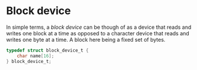 # Block device

In simple terms, a *block device* can be though of as a device that reads and writes one block at a time as opposed to a character device that reads and writes one byte at a time. A block here being a fixed set of bytes.


```c
typedef struct block_device_t {
    char name[16];
} block_device_t;
```